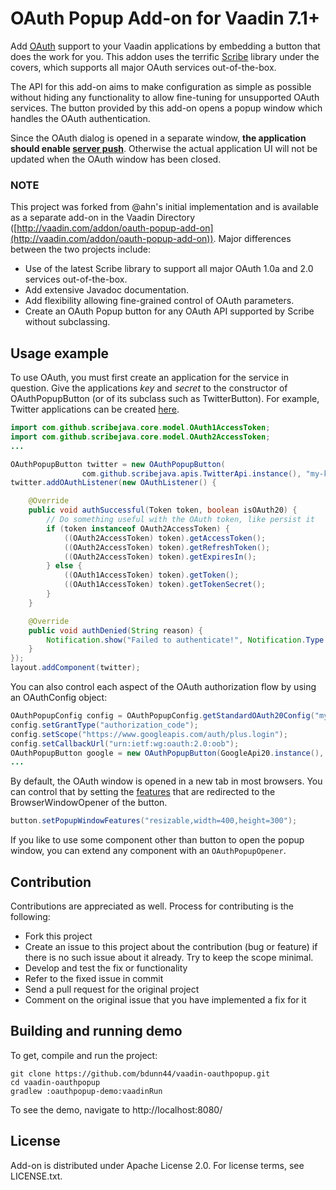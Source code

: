 # OAuth Popup Add-on for Vaadin 7.1+

Add [OAuth](http://en.wikipedia.org/wiki/OAuth) support to your Vaadin applications by embedding a button that does the work for you. 
This addon uses the terrific [Scribe](https://github.com/scribejava/scribejava/) library under the covers, which supports all 
major OAuth services out-of-the-box. 

The API for this add-on aims to make configuration as simple as possible without hiding any functionality to allow 
fine-tuning for unsupported OAuth services. The button provided by this add-on opens a popup window which handles the OAuth authentication.

Since the OAuth dialog is opened in a separate window,
**the application should enable [server push](https://vaadin.com/book/vaadin7/-/page/advanced.push.html)**.
Otherwise the actual application UI will not be updated when the OAuth window has been closed.


### NOTE
This project was forked from @ahn's initial implementation and is available as a separate add-on in the Vaadin Directory
([http://vaadin.com/addon/oauth-popup-add-on](http://vaadin.com/addon/oauth-popup-add-on)). Major differences between
the two projects include:

- Use of the latest Scribe library to support all major OAuth 1.0a and 2.0 services out-of-the-box.
- Add extensive Javadoc documentation.
- Add flexibility allowing fine-grained control of OAuth parameters. 
- Create an OAuth Popup button for any OAuth API supported by Scribe without subclassing.


## Usage example

To use OAuth, you must first create an application for the service in question.
Give the applications *key* and *secret* to the constructor of OAuthPopupButton (or of its subclass such as TwitterButton).
For example, Twitter applications can be created [here](https://dev.twitter.com/apps).

```java
import com.github.scribejava.core.model.OAuth1AccessToken;
import com.github.scribejava.core.model.OAuth2AccessToken;
...

OAuthPopupButton twitter = new OAuthPopupButton(
				com.github.scribejava.apis.TwitterApi.instance(), "my-key", "my-secret");
twitter.addOAuthListener(new OAuthListener() {

	@Override
	public void authSuccessful(Token token, boolean isOAuth20) {
		// Do something useful with the OAuth token, like persist it
		if (token instanceof OAuth2AccessToken) {
			((OAuth2AccessToken) token).getAccessToken();
			((OAuth2AccessToken) token).getRefreshToken();
			((OAuth2AccessToken) token).getExpiresIn();
		} else {
			((OAuth1AccessToken) token).getToken();
			((OAuth1AccessToken) token).getTokenSecret();
		}
	}

	@Override
	public void authDenied(String reason) {
		Notification.show("Failed to authenticate!", Notification.Type.ERROR_MESSAGE);
	}
});
layout.addComponent(twitter);
```

You can also control each aspect of the OAuth authorization flow by using an OAuthConfig object:

```java
OAuthPopupConfig config = OAuthPopupConfig.getStandardOAuth20Config("my-key", "my-secret");
config.setGrantType("authorization_code");
config.setScope("https://www.googleapis.com/auth/plus.login");
config.setCallbackUrl("urn:ietf:wg:oauth:2.0:oob");
OAuthPopupButton google = new OAuthPopupButton(GoogleApi20.instance(), config);
...
```

By default, the OAuth window is opened in a new tab in most browsers.
You can control that by setting the [features](https://vaadin.com/book/vaadin7/-/page/advanced.html)
that are redirected to the BrowserWindowOpener of the button.

```java
button.setPopupWindowFeatures("resizable,width=400,height=300");
```

If you like to use some component other than button to open the popup window,
you can extend any component with an `OAuthPopupOpener`.


## Contribution

Contributions are appreciated as well. Process for contributing is the following:

- Fork this project
- Create an issue to this project about the contribution (bug or feature) if there is no such issue about it already. Try to keep the scope minimal.
- Develop and test the fix or functionality
- Refer to the fixed issue in commit
- Send a pull request for the original project
- Comment on the original issue that you have implemented a fix for it


## Building and running demo

To get, compile and run the project:

    git clone https://github.com/bdunn44/vaadin-oauthpopup.git
    cd vaadin-oauthpopup
    gradlew :oauthpopup-demo:vaadinRun

To see the demo, navigate to http://localhost:8080/


## License

Add-on is distributed under Apache License 2.0. For license terms, see LICENSE.txt.




